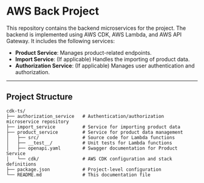 # AWS Back Project

This repository contains the backend microservices for the project. The backend is implemented using AWS CDK, AWS Lambda, and AWS API Gateway. It includes the following services:

- **Product Service**: Manages product-related endpoints.
- **Import Service**: (If applicable) Handles the importing of product data.
- **Authorization Service**: (If applicable) Manages user authentication and authorization.

---

## Project Structure

```plaintext
cdk-ts/
├── authorization_service   # Authentication/authorization microservice repository
├── import_service          # Service for importing product data
├── product_service         # Service for product data management
│   ├── src/                # Source code for Lambda functions
│   ├── __test__/           # Unit tests for Lambda functions
│   ├── openapi.yaml        # Swagger documentation for Product Service
│   └── cdk/                # AWS CDK configuration and stack definitions
├── package.json            # Project-level configuration
└── README.md               # This documentation file
```
